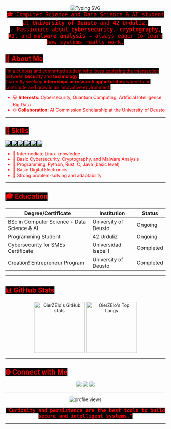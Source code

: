 
<div align="center">
  <img src="https://readme-typing-svg.demolab.com?font=Fira+Mono&pause=1000&color=FF0000&center=true&vCenter=true&width=700&lines=%F0%9F%91%8B+Hi%2C+I'm+Oier+Zugazaga;Student+%7C+Cybersecurity+%7C+AI+%7C+Explorer;Welcome+to+my+GitHub!;Follow+the+red+code..." alt="Typing SVG" />
</div>


<div align="center">

<span style="color:#FF0000; background:#000; font-family: 'Fira Mono', monospace; font-size: 1.2em;">
🎓 Computer Science and Data Science & AI student at <b>University of Deusto</b> and <b>42 Urduliz</b>.<br>
💡 Passionate about <b>cybersecurity</b>, <b>cryptography</b>, <b>AI</b>, and <b>malware analysis</b> — always eager to learn how systems really work.
</span>

</div>


## <span style="color:#FF0000;background:#000;">🧠 About Me</span>

<span style="color:#FF0000;background:#000;">
I’m a curious and committed student who loves exploring the intersection between <b>security</b> and <b>technology</b>.<br>
Currently seeking <b>internships or research opportunities</b> where I can contribute and grow in an innovative environment.

- 💻 <b>Interests:</b> Cybersecurity, Quantum Computing, Artificial Intelligence, Big Data  
- ⚙️ <b>Collaboration:</b> AI Commission Scholarship at the University of Deusto  
</span>

---

## <span style="color:#FF0000;background:#000;">🧩 Skills</span>

<span style="color:#FF0000;background:#000;">
<img src="https://img.shields.io/badge/Linux-FF0000?style=flat-square&logo=linux&logoColor=FF0000&labelColor=000000" />
<img src="https://img.shields.io/badge/Python-FF0000?style=flat-square&logo=python&logoColor=FF0000&labelColor=000000" />
<img src="https://img.shields.io/badge/Rust-FF0000?style=flat-square&logo=rust&logoColor=FF0000&labelColor=000000" />
<img src="https://img.shields.io/badge/C-FF0000?style=flat-square&logo=c&logoColor=FF0000&labelColor=000000" />
<img src="https://img.shields.io/badge/Java-FF0000?style=flat-square&logo=java&logoColor=FF0000&labelColor=000000" />
<img src="https://img.shields.io/badge/Cybersecurity-FF0000?style=flat-square&logo=datadog&logoColor=FF0000&labelColor=000000" />


- 🐧 Intermediate Linux knowledge  
- 🔐 Basic Cybersecurity, Cryptography, and Malware Analysis  
- 💾 Programming: Python, Rust, C, Java (basic level)  
- 🧮 Basic Digital Electronics  
- 🧠 Strong problem-solving and adaptability  
</span>

---

## <span style="color:#FF0000;background:#000;">🎓 Education</span>

| Degree/Certificate | Institution | Status |
|--------------------|-------------|--------|
| BSc in Computer Science + Data Science & AI | University of Deusto | Ongoing |
| Programming Student | 42 Urduliz | Ongoing |
| Cybersecurity for SMEs Certificate | Universidad Isabel I | Completed |
| Creation! Entrepreneur Program | University of Deusto | Completed |

---

## <span style="color:#FF0000;background:#000;">📊 GitHub Stats</span>

<p align="center">
  <img src="https://github-readme-stats.vercel.app/api?username=OierZElo&show_icons=true&theme=dark&hide_title=false&title_color=ff0000&text_color=ff0000&icon_color=ff0000&bg_color=000000" alt="OierZElo's GitHub stats" height="160"/>
  <img src="https://github-readme-stats.vercel.app/api/top-langs/?username=OierZElo&layout=compact&theme=dark&title_color=ff0000&text_color=ff0000&bg_color=000000" alt="OierZElo's Top Langs" height="160"/>
</p>

---

## <span style="color:#FF0000;background:#000;">🌐 Connect with Me</span>

<p align="center">
  <a href="mailto:oier.z@opendeusto.es"><img src="https://img.shields.io/badge/Email-FF0000?style=for-the-badge&logo=gmail&logoColor=FF0000&labelColor=000000"></a>
  <a href="https://www.linkedin.com/in/oier-zugazaga/"><img src="https://img.shields.io/badge/LinkedIn-FF0000?style=for-the-badge&logo=linkedin&logoColor=FF0000&labelColor=000000"></a>
  <a href="https://github.com/OierZElo"><img src="https://img.shields.io/badge/GitHub-FF0000?style=for-the-badge&logo=github&logoColor=FF0000&labelColor=000000"></a>
</p>

---

<div align="center">
  <img src="https://komarev.com/ghpvc/?username=OierZElo&style=flat-square&color=ff0000&label=profile+views" alt="profile views"/>
</div>

<br>

<div align="center">
  <span style="color:#FF0000;background:#000; font-family: 'Fira Mono', monospace; font-size: 1.1em;">
  <b>"Curiosity and persistence are the best tools to build secure and intelligent systems."</b>
  </span>
</div>

---

